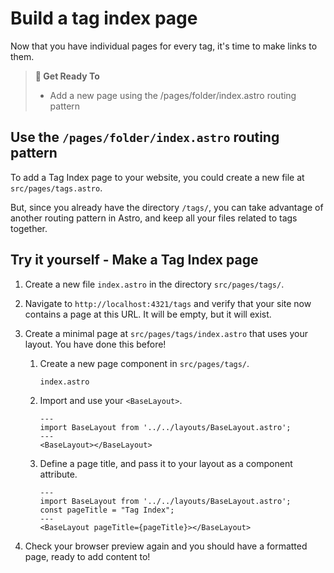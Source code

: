 # Build a tag index page

Now that you have individual pages for every tag, it's time to make links to them.

> **🎯 Get Ready To**
>
> - Add a new page using the /pages/folder/index.astro routing pattern

## Use the `/pages/folder/index.astro` routing pattern

To add a Tag Index page to your website, you could create a new file at `src/pages/tags.astro`.

But, since you already have the directory `/tags/`, you can take advantage of another routing pattern in Astro, and keep all your files related to tags together.

## Try it yourself - Make a Tag Index page

1. Create a new file `index.astro` in the directory `src/pages/tags/`.

2. Navigate to `http://localhost:4321/tags` and verify that your site now contains a page at this URL. It will be empty, but it will exist.

3. Create a minimal page at `src/pages/tags/index.astro` that uses your layout. You have done this before!

   1. Create a new page component in `src/pages/tags/`.

      ```
      index.astro
      ```

   2. Import and use your `<BaseLayout>`.

      ```astro title=" src/pages/tags/index.astro"
      ---
      import BaseLayout from '../../layouts/BaseLayout.astro';
      ---
      <BaseLayout></BaseLayout>
      ```

   3. Define a page title, and pass it to your layout as a component attribute.

      ```astro title="src/pages/tags/index.astro" ins={3} "pageTitle"
      ---
      import BaseLayout from '../../layouts/BaseLayout.astro';
      const pageTitle = "Tag Index";
      ---
      <BaseLayout pageTitle={pageTitle}></BaseLayout>
      ```

4. Check your browser preview again and you should have a formatted page, ready to add content to!
